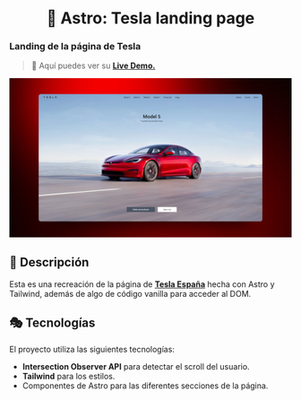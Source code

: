 <div align="center">
  
# 🚗 Astro: Tesla landing page

</div>

### Landing de la página de Tesla

> 🧩 Aquí puedes ver su [**Live Demo.**](https://tesla-landing-abraham.netlify.app/)

![vista-previa](public/preview/01-page-preview.jpg)

## 🚀 Descripción

Esta es una recreación de la página de **[Tesla España](https://www.tesla.com/es_es)** hecha con Astro y Tailwind, además de algo de código vanilla para acceder al DOM.

## 🎭 Tecnologías

El proyecto utiliza las siguientes tecnologías:

- **Intersection Observer API** para detectar el scroll del usuario.
- **Tailwind** para los estilos.
- Componentes de Astro para las diferentes secciones de la página.
